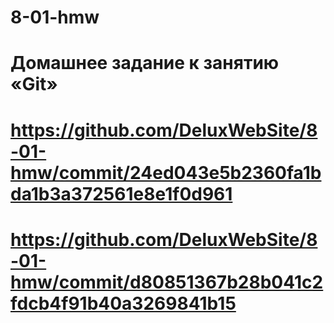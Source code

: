 # 8-01-hmw

# Домашнее задание к занятию «Git»

# https://github.com/DeluxWebSite/8-01-hmw/commit/24ed043e5b2360fa1bda1b3a372561e8e1f0d961

# https://github.com/DeluxWebSite/8-01-hmw/commit/d80851367b28b041c2fdcb4f91b40a3269841b15
